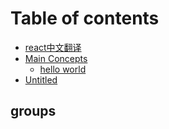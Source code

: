 # Table of contents

* [react中文翻译](README.md)
* [Main Concepts](main-concepts/README.md)
  * [hello world](main-concepts/hello-world.md)
* [Untitled](untitled.md)

## groups

